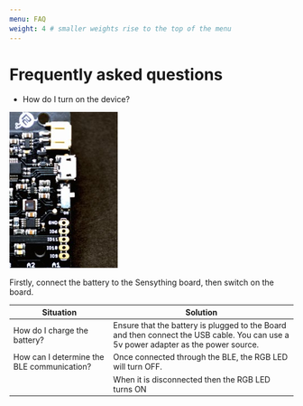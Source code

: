 ```yaml
---
menu: FAQ
weight: 4 # smaller weights rise to the top of the menu
---
```


# Frequently asked questions

* How do I turn on the device?

![switch](images//switch.jpg)

Firstly, connect the battery to the Sensything board, then switch on the board.

| Situation                        | Solution                                                                                                                             |
|----------------------------------|--------------------------------------------------------------------------------------------------------------------------------------|
| How do I charge the battery?     | Ensure that the battery is plugged to the Board and then connect the USB cable.  You can use a 5v power adapter as the power source. |
| How can I determine the BLE communication?      | Once connected through the BLE, the RGB LED will turn OFF.  |
|                                  | When it is disconnected then the RGB LED turns ON     |

